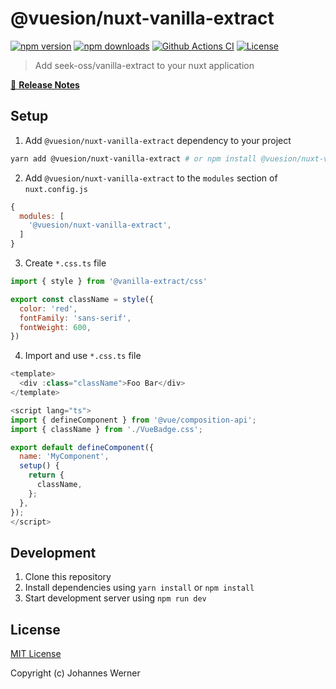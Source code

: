 # @vuesion/nuxt-vanilla-extract

[![npm version][npm-version-src]][npm-version-href]
[![npm downloads][npm-downloads-src]][npm-downloads-href]
[![Github Actions CI][github-actions-ci-src]][github-actions-ci-href]
[![License][license-src]][license-href]

> Add seek-oss/vanilla-extract to your nuxt application

[📖 **Release Notes**](./CHANGELOG.md)

## Setup

1. Add `@vuesion/nuxt-vanilla-extract` dependency to your project

```bash
yarn add @vuesion/nuxt-vanilla-extract # or npm install @vuesion/nuxt-vanilla-extract
```

2. Add `@vuesion/nuxt-vanilla-extract` to the `modules` section of `nuxt.config.js`

```js
{
  modules: [
    '@vuesion/nuxt-vanilla-extract',
  ]
}
```

3. Create `*.css.ts` file

```js
import { style } from '@vanilla-extract/css'

export const className = style({
  color: 'red',
  fontFamily: 'sans-serif',
  fontWeight: 600,
})
```

4. Import and use `*.css.ts` file

```js
<template>
  <div :class="className">Foo Bar</div>
</template>

<script lang="ts">
import { defineComponent } from '@vue/composition-api';
import { className } from './VueBadge.css';

export default defineComponent({
  name: 'MyComponent',
  setup() {
    return {
      className,
    };
  },
});
</script>
```


## Development

1. Clone this repository
2. Install dependencies using `yarn install` or `npm install`
3. Start development server using `npm run dev`

## License

[MIT License](./LICENSE)

Copyright (c) Johannes Werner

<!-- Badges -->
[npm-version-src]: https://img.shields.io/npm/v/@vuesion/nuxt-vanilla-extract/latest.svg
[npm-version-href]: https://npmjs.com/package/@vuesion/nuxt-vanilla-extract

[npm-downloads-src]: https://img.shields.io/npm/dt/nuxt-vanilla-extract.svg
[npm-downloads-href]: https://npmjs.com/package/nuxt-vanilla-extract

[github-actions-ci-src]: https://github.com/vuesion/nuxt-vanilla-extract/workflows/ci/badge.svg
[github-actions-ci-href]: https://github.com/vuesion/nuxt-vanilla-extract/actions?query=workflow%3Aci

[license-src]: https://img.shields.io/npm/l/nuxt-vanilla-extract.svg
[license-href]: https://npmjs.com/package/nuxt-vanilla-extract
